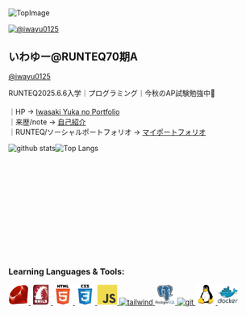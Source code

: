 <img align="center" width="500" src="./image/top_light.GIF" alt="TopImage" />

  <p align="left">
    <a href="https://twitter.com/@iwayu0125" target="blank"><img align="center" src="https://raw.githubusercontent.com/rahuldkjain/github-profile-readme-generator/master/src/images/icons/Social/twitter.svg" alt="@iwayu0125" height="30" width="40" /></a>
  </p>
<h2>いわゆー@RUNTEQ70期A</h2>
<a href="https://twitter.com/@iwayu0125" target="blank">@iwayu0125</a>

<div>
  <p>
  RUNTEQ2025.6.6入学｜プログラミング｜今秋のAP試験勉強中🥸<br><br>
  ｜HP → <a href="https://iwasaki-y0125.github.io/Portfolio/" target="blank">Iwasaki Yuka no Portfolio</a><br>
  ｜来歴/note → <a href="https://note.com/iwayu0125/n/nc843eb2fd511" target="blank">自己紹介</a><br>
  ｜RUNTEQ/ソーシャルポートフォリオ → <a href="https://school.runteq.jp/social_portfolios/iwayu" target="blank">マイポートフォリオ</a><br>
  </p>
</div>

<div style="display: flex;">
  <img alt="github stats" height="220px" src="https://github-readme-stats.vercel.app/api?username=Iwasaki-Y0125&show_icons=true&theme=tokyonight" />
  <img alt="Top Langs" height="200px" src="https://github-readme-stats.vercel.app/api/top-langs/?username=Iwasaki-Y0125&https://github.com/anuraghazra/github-readme-stats&show_icons=true&theme=tokyonight" />
</div>

<h3 align="left">Learning Languages & Tools:</h3>
<p align="left">
  <a href="https://www.ruby-lang.org/en/" target="_blank" rel="noreferrer"> <img src="https://raw.githubusercontent.com/devicons/devicon/master/icons/ruby/ruby-original.svg" alt="ruby" width="40" height="40"/> </a>
  <a href="https://rubyonrails.org" target="_blank" rel="noreferrer"> <img src="https://raw.githubusercontent.com/devicons/devicon/master/icons/rails/rails-original-wordmark.svg" alt="rails" width="40" height="40"/> </a>
  <a href="https://www.w3.org/html/" target="_blank" rel="noreferrer"> <img src="https://raw.githubusercontent.com/devicons/devicon/master/icons/html5/html5-original-wordmark.svg" alt="html5" width="40" height="40"/> </a>
  <a href="https://www.w3schools.com/css/" target="_blank" rel="noreferrer"><img src="https://raw.githubusercontent.com/devicons/devicon/master/icons/css3/css3-original-wordmark.svg" alt="css3" width="40" height="40"/> </a>
  <a href="https://developer.mozilla.org/en-US/docs/Web/JavaScript" target="_blank" rel="noreferrer"> <img src="https://raw.githubusercontent.com/devicons/devicon/master/icons/javascript/javascript-original.svg" alt="javascript" width="40" height="40"/> </a>
  <a href="https://tailwindcss.com/" target="_blank" rel="noreferrer"> <img src="https://www.vectorlogo.zone/logos/tailwindcss/tailwindcss-icon.svg" alt="tailwind" width="40" height="40"/> </a>
  <a href="https://www.postgresql.org" target="_blank" rel="noreferrer"> <img src="https://raw.githubusercontent.com/devicons/devicon/master/icons/postgresql/postgresql-original-wordmark.svg" alt="postgresql" width="40" height="40"/> </a>
  <a href="https://git-scm.com/" target="_blank" rel="noreferrer"> <img src="https://www.vectorlogo.zone/logos/git-scm/git-scm-icon.svg" alt="git" width="40" height="40"/> </a>
  <a href="https://www.linux.org/" target="_blank" rel="noreferrer"> <img src="https://raw.githubusercontent.com/devicons/devicon/master/icons/linux/linux-original.svg" alt="linux" width="40" height="40"/> </a>
  <a href="https://www.docker.com/" target="_blank" rel="noreferrer"> <img src="https://raw.githubusercontent.com/devicons/devicon/master/icons/docker/docker-original-wordmark.svg" alt="docker" width="40" height="40"/> </a>
</p>
